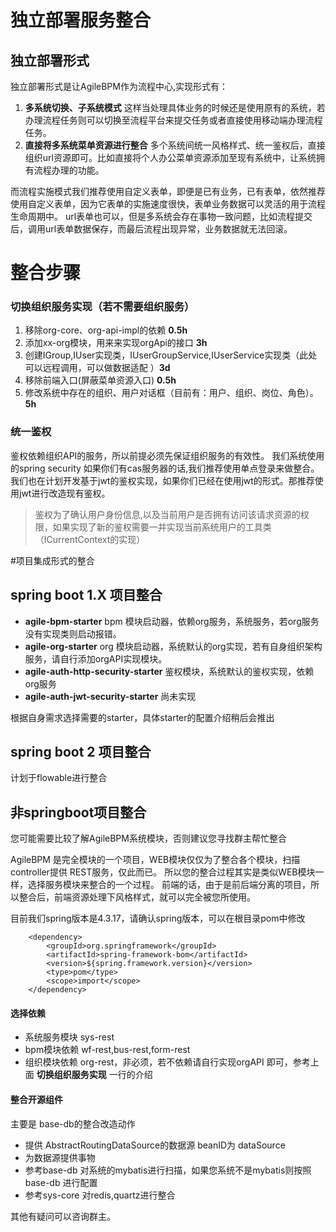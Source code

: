 # 独立部署服务整合
## 独立部署形式
独立部署形式是让AgileBPM作为流程中心,实现形式有： 
1. **多系统切换、子系统模式**  这样当处理具体业务的时候还是使用原有的系统，若办理流程任务则可以切换至流程平台来提交任务或者直接使用移动端办理流程任务。
2. **直接将多系统菜单资源进行整合**   多个系统间统一风格样式、统一鉴权后，直接组织url资源即可。比如直接将个人办公菜单资源添加至现有系统中，让系统拥有流程办理的功能。

而流程实施模式我们推荐使用自定义表单，即便是已有业务，已有表单，依然推荐使用自定义表单，因为它表单的实施速度很快，表单业务数据可以灵活的用于流程生命周期中。
url表单也可以，但是多系统会存在事物一致问题，比如流程提交后，调用url表单数据保存，而最后流程出现异常，业务数据就无法回滚。

# 整合步骤
### 切换组织服务实现（若不需要组织服务）

1. 移除org-core、org-api-impl的依赖  **0.5h**
2. 添加xx-org模块，用来来实现orgApi的接口  **3h**
3. 创建IGroup,IUser实现类，IUserGroupService,IUserService实现类（此处可以远程调用，可以做数据适配 ）**3d**
4. 移除前端入口(屏蔽菜单资源入口)    **0.5h**
5. 修改系统中存在的组织、用户对话框（目前有：用户、组织、岗位、角色）。  **5h**

### 统一鉴权
 鉴权依赖组织API的服务，所以前提必须先保证组织服务的有效性。
我们系统使用的spring security 如果你们有cas服务器的话,我们推荐使用单点登录来做整合。
我们也在计划开发基于jwt的鉴权实现，如果你们已经在使用jwt的形式。那推荐使用jwt进行改造现有鉴权。

>鉴权为了确认用户身份信息,以及当前用户是否拥有访问该请求资源的权限，如果实现了新的鉴权需要一并实现当前系统用户的工具类（ICurrentContext的实现）

#项目集成形式的整合

## spring boot 1.X 项目整合

- **agile-bpm-starter** bpm 模块启动器，依赖org服务，系统服务，若org服务没有实现类则启动报错。
- **agile-org-starter** org 模块启动器，系统默认的org实现，若有自身组织架构服务，请自行添加orgAPI实现模块。
- **agile-auth-http-security-starter** 鉴权模块，系统默认的鉴权实现，依赖org服务
- **agile-auth-jwt-security-starter**  尚未实现

根据自身需求选择需要的starter，具体starter的配置介绍稍后会推出

## spring boot 2 项目整合

计划于flowable进行整合



## 非springboot项目整合

您可能需要比较了解AgileBPM系统模块，否则建议您寻找群主帮忙整合

AgileBPM 是完全模块的一个项目，WEB模块仅仅为了整合各个模块，扫描controller提供 REST服务，仅此而已。
所以您的整合过程其实是类似WEB模块一样，选择服务模块来整合的一个过程。
前端的话，由于是前后端分离的项目，所以整合后，前端资源处理下风格样式，就可以完全被您所使用。

目前我们spring版本是4.3.17，请确认spring版本，可以在根目录pom中修改

```
	<dependency>
        <groupId>org.springframework</groupId>
        <artifactId>spring-framework-bom</artifactId>
        <version>${spring.framework.version}</version>
        <type>pom</type>
        <scope>import</scope>
    </dependency>
```



####  选择依赖


- 系统服务模块 sys-rest
- bpm模块依赖  wf-rest,bus-rest,form-rest
- 组织模块依赖 org-rest，非必须，若不依赖请自行实现orgAPI 即可，参考上面 **切换组织服务实现** 一行的介绍


#### 整合开源组件

主要是 base-db的整合改造动作

- 提供 AbstractRoutingDataSource的数据源 beanID为 dataSource
- 为数据源提供事物
- 参考base-db 对系统的mybatis进行扫描，如果您系统不是mybatis则按照base-db 进行配置
- 参考sys-core 对redis,quartz进行整合


其他有疑问可以咨询群主。




















